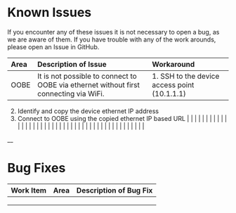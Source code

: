﻿﻿﻿﻿﻿
# **Known Issues**
If you encounter any of these issues it is not necessary to open a bug, as we are aware of them. If you have trouble with any of the work arounds, please open an Issue in GitHub.

|Area|Description of Issue|Workaround|
|:--|:--|:--|
| OOBE | It is not possible to connect to OOBE via ethernet without first connecting via WiFi. | 1. SSH to the device access point (10.1.1.1)
2. Identify and copy the device ethernet IP address
3. Connect to OOBE using the copied ethernet IP based URL |
|   |   |   |
|   |   |   |
|   |   |   |
|   |   |   |
|   |   |   |
|   |   |   |
|   |   |   |
|   |   |   |
|   |   |   |
|   |   |   |
|   |   |   |

__

# **Bug Fixes**

|Work Item|Area|Description of Bug Fix|
|---|---|---|
|   |   |   |
|   |   |   |
|   |   |   |






